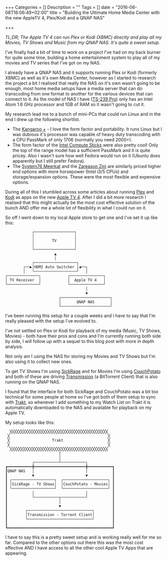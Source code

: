 +++
Categories = []
Description = ""
Tags = []
date = "2016-06-08T16:06:49+02:00"
title = "Building the Ultimate Home Media Center with the new AppleTV 4, Plex/Kodi and a QNAP NAS"

+++

*TL;DR; The Apple TV 4 can run Plex or Kodi (XBMC) directly and play all my Movies, TV Shows and Music from my QNAP NAS. It's quite a sweet setup.*

I've finally had a bit of time to work on a project I've had on my back burner for quite some time, building a home entertainment system to play all of my movies and TV series that I've got on my NAS.

I already have a QNAP NAS and it supports running Plex or Kodi (formerly XBMC) as well as it's own Media Center, however as I started to research the project a bit I realised that really the NAS on it's own wasn't going to be enough, most home media setups have a media server that can do transcoding from one format to another for the various devices that can connect to it. As the model of NAS I have ([TS-239 Pro](http://www.cnet.com/products/qnap-ts-239-pro-dual-bay-nas-server/specs/)) only has an Intel Atom 1.6 GHz processor and 1GB of RAM so it wasn't going to cut it.

My research lead me to a bunch of mini-PCs that could run Linux and in the end I drew up the following shortlist.

- The [Kangaroo +](http://www.kangaroo.cc/kangaroo-2/) - I love the form factor and portability. It runs Linux but I was dubious it's processor was capable of heavy duty transcoding with a CPU PassMark of only 1706 (normally you need 2000+).
- The form factor of the [Intel Compute Sticks](http://www.intel.com/buy/us/en/catalog/desktop/computesticks) were also pretty cool! Only the top of the range model has a sufficient PassMark and it is quite pricey. Also I wasn't sure how well Fedora would run on it (Ubuntu does apparently but I still prefer Fedora).
- The [System76 Meerkat](https://system76.com/desktops/meerkat) and the [Zareason Zini](https://zareason.com/shop/Zini-1550.html) are similarly priced higher end options with more horsepower (Intel i3/5 CPUs) and storage/expansion options. These were the most flexible and expensive options.

During all of this I stumbled across some articles about running [Plex](https://plex.tv) and [Kodi](https://plex.tv) as apps on the new [Apple TV 4](http://www.apple.com/uk/tv/). After I did a bit more research I realised that this might actually be the most cost effective solution of the bunch AND offer me a whole lot of flexibility in what I could run on it.

So off I went down to my local Apple store to get one and I've set it up like this:
```
            ┌──────────────────┐                
            │                  │                
            │        TV        │                
            │                  │                
            └──────────────────┘                
                      ▲                         
                      │                         
            ┌───────────────────┐               
        ┌──▶│HDMI Auto Switcher │◀──┐           
        │   └───────────────────┘   │           
┌──────────────┐            ┌───────────────┐   
│ TV Receiver  │            │  Apple TV 4   │   
└──────────────┘            └───────────────┘   
                                    │           
                                    ▼           
                        ┌──────────────────────┐
                        │       QNAP NAS       │
                        └──────────────────────┘
```

I've been running this setup for a couple weeks and I have to say that I'm really pleased with the setup I've evolved to.

I've not settled on Plex or Kodi for playback of my media (Music, TV Shows, Movies) - both have their pros and cons and I'm currently running both side by side, I will follow up with a sequel to this blog post with more in depth analysis.

Not only am I using the NAS for storing my Movies and TV Shows but I'm also using it to collect new ones.

To get TV Shows I'm using [SickRage](https://sickrage.github.io) and for Movies I'm using [CouchPotato](https://couchpota.to) and both of these are driving [Transmission](https://www.transmissionbt.com) (a BitTorrent Client) that is also running on the QNAP NAS.

I found that the interface for both SickRage and CouchPotato was a bit too technical for some people at home so I've got both of them setup to sync with [Trakt](https://trakt.tv), so whenever I add something to my Watch List on Trakt it is automatically downloaded to the NAS and available for playback on my Apple TV.

My setup looks like this:
```
  ╳╳╳╳╳╳╳╳╳╳╳╳╳╳╳╳╳╳╳╳╳╳╳╳╳╳╳╳╳╳╳╳╳╳╳╳╳╳╳╳╳╳╳╳   
 ╳                                            ╳  
 ╳                   Trakt                    ╳  
 ╳                                            ╳  
  ╳╳╳╳╳╳╳╳╳╳╳╳╳╳╳╳╳╳╳╳╳╳╳╳╳╳╳╳╳╳╳╳╳╳╳╳╳╳╳╳╳╳╳╳   
                        │                        
                        │                        
            ┌───────────┴───────────┐            
┏━━━━━━━━━━━╋━━━━━━━━━━━━━━━━━━━━━━━╋━━━━━━━━━━━┓
┃QNAP NAS   │                       │           ┃
┃           ▼                       ▼           ┃
┃ ┌───────────────────┐  ┌────────────────────┐ ┃
┃ │SickRage - TV Shows│  │CouchPotato - Movies│ ┃
┃ └───────────────────┘  └────────────────────┘ ┃
┃           │                       │           ┃
┃           └───────────┬───────────┘           ┃
┃                       │                       ┃
┃                       ▼                       ┃
┃        ┌─────────────────────────────┐        ┃
┃        │Transmission - Torrent Client│        ┃
┃        └─────────────────────────────┘        ┃
┃                                               ┃
┗━━━━━━━━━━━━━━━━━━━━━━━━━━━━━━━━━━━━━━━━━━━━━━━┛
```

I have to say this is a pretty sweet setup and is working really well for me so far. Compared to the other options out there this was the most cost effective AND I have access to all the other cool Apple TV Apps that are appearing.
